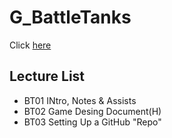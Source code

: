 # G_BattleTanks
Click [here](https://www.facebook.com/AhriandRiven)

## Lecture List
* BT01 INtro, Notes & Assists
* BT02 Game Desing Document(H)
* BT03 Setting Up a GitHub "Repo"


